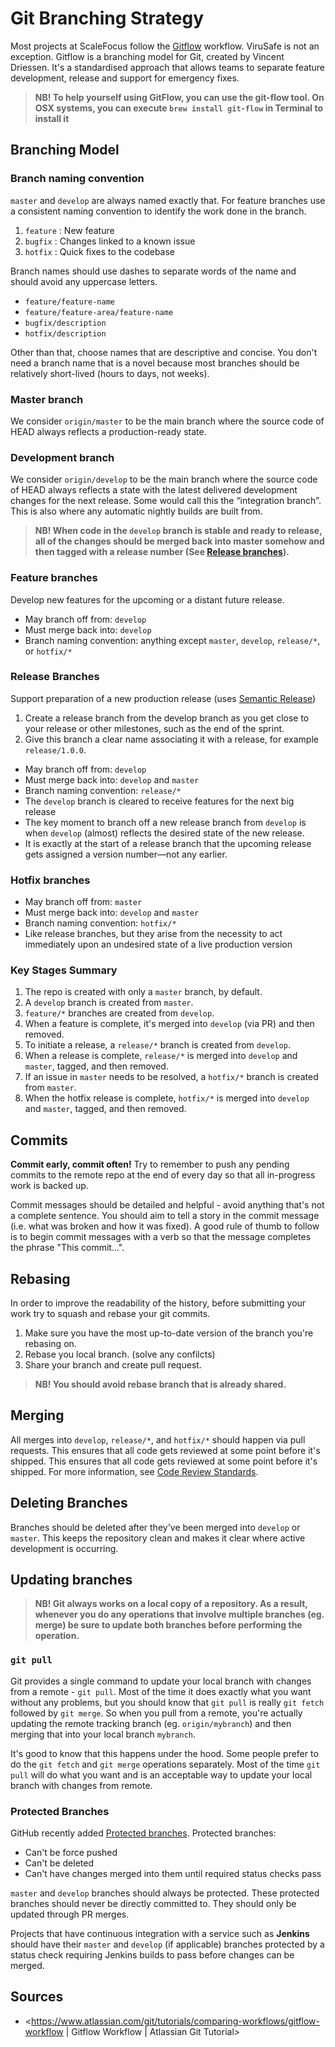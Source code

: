 # Git Branching Strategy

Most projects at ScaleFocus follow the [Gitflow](http://nvie.com/posts/a-successful-git-branching-model/) workflow. ViruSafe is not an exception. Gitflow is a branching model for Git, created by Vincent Driessen. It's a standardised approach that allows teams to separate feature development, release and support for emergency fixes. 

> **NB!  To help yourself using GitFlow, you can use the git-flow tool. On OSX systems, you can execute `brew install git-flow` in Terminal to install it**

## Branching Model

### Branch naming convention

`master` and `develop` are always named exactly that. For feature branches use a consistent naming convention to identify the work done in the branch.

1. `feature` : New feature
2. `bugfix` : Changes linked to a known issue
3. `hotfix` : Quick fixes to the codebase

Branch names should use dashes to separate words of the name and should avoid any uppercase letters.

* `feature/feature-name`
* `feature/feature-area/feature-name`
* `bugfix/description`
* `hotfix/description`

Other than that, choose names that are descriptive and concise. You don't need a branch name that is a novel because most branches should be relatively short-lived (hours to days, not weeks).

### Master branch

We consider `origin/master` to be the main branch where the source code of HEAD always reflects a production-ready state.

### Development branch

We consider `origin/develop` to be the main branch where the source code of HEAD always reflects a state with the latest delivered development changes for the next release. Some would call this the “integration branch”. This is also where any automatic nightly builds are built from.

> **NB! When code in the `develop` branch is stable and ready to release, all of the changes should be merged back into master somehow and then tagged with a release number (See [Release branches](#release-branches)).**

### Feature branches

Develop new features for the upcoming or a distant future release.

* May branch off from: `develop`
* Must merge back into: `develop`
* Branch naming convention: anything except `master`, `develop`, `release/*`, or `hotfix/*` 

### Release Branches

Support preparation of a new production release (uses [Semantic Release](https://github.com/JeffersonLab/remoll/wiki/Semantic-Versioning-and-Branching-Model))

1. Create a release branch from the develop branch as you get close to your release or other milestones, such as the end of the sprint.
2. Give this branch a clear name associating it with a release, for example `release/1.0.0`.

* May branch off from: `develop`
* Must merge back into: `develop` and `master`
* Branch naming convention: `release/*`
* The `develop` branch is cleared to receive features for the next big release
* The key moment to branch off a new release branch from `develop` is when `develop` (almost) reflects the desired state of the new release.
* It is exactly at the start of a release branch that the upcoming release gets assigned a version number—not any earlier.

### Hotfix branches

* May branch off from: `master`
* Must merge back into: `develop` and `master`
* Branch naming convention: `hotfix/*`
* Like release branches, but they arise from the necessity to act immediately upon an undesired state of a live production version

### Key Stages Summary

1. The repo is created with only a `master` branch, by default.
2. A `develop` branch is created from `master`.
3. `feature/*` branches are created from `develop`.
4. When a feature is complete, it's merged into `develop` (via PR) and then removed.
5. To initiate a release, a `release/*` branch is created from `develop`.
6. When a release is complete, `release/*` is merged into `develop` and `master`, tagged, and then removed.
7. If an issue in `master` needs to be resolved, a `hotfix/*` branch is created from `master`.
8. When the hotfix release is complete, `hotfix/*` is merged into `develop` and `master`, tagged, and then removed.

## Commits

**Commit early, commit often!** Try to remember to push any pending commits to the remote repo at the end of every day so that all in-progress work is backed up.

Commit messages should be detailed and helpful - avoid anything that's not a complete sentence. You should aim to tell a story in the commit message (i.e. what was broken and how it was fixed). A good rule of thumb to follow is to begin commit messages with a verb so that the message completes the phrase "This commit...".

## Rebasing

In order to improve the readability of the history, before submitting your work try to squash and rebase your git commits.

1. Make sure you have the most up-to-date version of the branch you're rebasing on.
2. Rebase you local branch. (solve any confilcts)
3. Share your branch and create pull request.

> **NB! You should avoid rebase branch that is already shared.**

## Merging

All merges into `develop`, `release/*`, and `hotfix/*` should happen via pull requests. This ensures that all code gets reviewed at some point before it's shipped. This ensures that all code gets reviewed at some point before it's shipped. For more information, see [Code Review Standards](CODE-REVIEW.md).

## Deleting Branches

Branches should be deleted after they've been merged into `develop` or `master`. This keeps the repository clean and makes it clear where active development is occurring.

## Updating branches

> **NB! Git always works on a local copy of a repository. As a result, whenever you do any operations that involve multiple branches (eg. merge) be sure to update both branches before performing the operation.**

### `git pull`

Git provides a single command to update your local branch with changes from a remote - `git pull`. Most of the time it does exactly what you want without any problems, but you should know that `git pull` is really `git fetch` followed by `git merge`. So when you pull from a remote, you're actually updating the remote tracking branch (eg. `origin/mybranch`) and then merging that into your local branch `mybranch`.

It's good to know that this happens under the hood. Some people prefer to do the `git fetch` and `git merge` operations separately. Most of the time `git pull` will do what you want and is an acceptable way to update your local branch with changes from remote.

### Protected Branches

GitHub recently added [Protected branches](https://github.com/blog/2051-protected-branches-and-required-status-checks). Protected branches:
- Can't be force pushed
- Can't be deleted
- Can't have changes merged into them until required status checks pass

`master` and `develop` branches should always be protected. These protected branches should never be directly committed to. They should only be updated through PR merges.

Projects that have continuous integration with a service such as **Jenkins** should have their `master` and `develop` (if applicable) branches protected by a status check requiring Jenkins builds to pass before changes can be merged.

## Sources

* <https://www.atlassian.com/git/tutorials/comparing-workflows/gitflow-workflow | Gitflow Workflow | Atlassian Git Tutorial>
